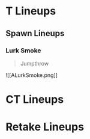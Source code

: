 # T Lineups
## Spawn Lineups
### Lurk Smoke
>Jumpthrow

![[ALurkSmoke.png]]
# CT Lineups
# Retake Lineups
